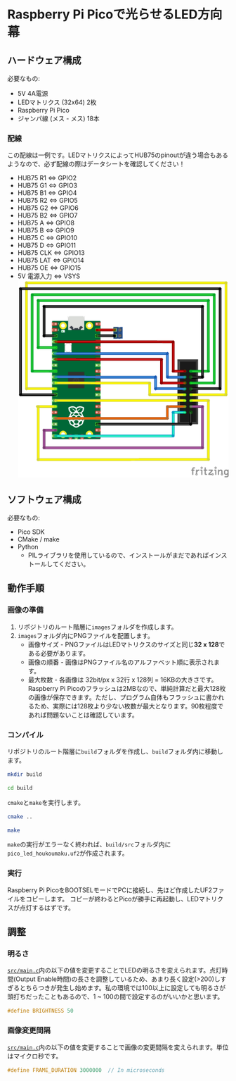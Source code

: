 # Raspberry Pi Picoで光らせるLED方向幕

## ハードウェア構成

必要なもの:
- 5V 4A電源
- LEDマトリクス (32x64) 2枚
- Raspberry Pi Pico
- ジャンパ線 (メス - メス) 18本


### 配線
この配線は一例です。LEDマトリクスによってHUB75のpinoutが違う場合もあるようなので、必ず配線の際はデータシートを確認してください！
- HUB75 R1   <=> GPIO2
- HUB75 G1   <=> GPIO3
- HUB75 B1   <=> GPIO4
- HUB75 R2   <=> GPIO5
- HUB75 G2   <=> GPIO6
- HUB75 B2   <=> GPIO7
- HUB75 A    <=> GPIO8
- HUB75 B    <=> GPIO9
- HUB75 C    <=> GPIO10
- HUB75 D    <=> GPIO11
- HUB75 CLK  <=> GPIO13
- HUB75 LAT  <=> GPIO14
- HUB75 OE   <=> GPIO15
- 5V 電源入力 <=> VSYS
![pico_to_hub75](assets/hub75_pico_bb.png)


## ソフトウェア構成

必要なもの:
- Pico SDK
- CMake / make
- Python
  - PILライブラリを使用しているので、インストールがまだであればインストールしてください。


## 動作手順

### 画像の準備

1. リポジトリのルート階層に`images`フォルダを作成します。
2. `images`フォルダ内にPNGファイルを配置します。
   - 画像サイズ - PNGファイルはLEDマトリクスのサイズと同じ**32 x 128**である必要があります。
   - 画像の順番 - 画像はPNGファイル名のアルファベット順に表示されます。
   - 最大枚数 - 各画像は 32bit/px x 32行 x 128列 = 16KBの大きさです。Raspberry Pi Picoのフラッシュは2MBなので、単純計算だと最大128枚の画像が保存できます。ただし、プログラム自体もフラッシュに書かれるため、実際には128枚より少ない枚数が最大となります。90枚程度であれば問題ないことは確認しています。

### コンパイル
リポジトリのルート階層に`build`フォルダを作成し、`build`フォルダ内に移動します。
```bash
mkdir build
```
```bash
cd build
```

`cmake`と`make`を実行します。
```bash
cmake ..
```
```bash
make
```
`make`の実行がエラーなく終われば、`build/src`フォルダ内に`pico_led_houkoumaku.uf2`が作成されます。


### 実行
Raspberry Pi PicoをBOOTSELモードでPCに接続し、先ほど作成したUF2ファイルをコピーします。
コピーが終わるとPicoが勝手に再起動し、LEDマトリクスが点灯するはずです。


## 調整
### 明るさ
[`src/main.c`](src/main.c)内の以下の値を変更することでLEDの明るさを変えられます。点灯時間(Output Enable時間)の長さを調整しているため、あまり長く設定(>200)しすぎるとちらつきが発生し始めます。私の環境では100以上に設定しても明るさが頭打ちだったこともあるので、1 ~ 100の間で設定するのがいいかと思います。
```C
#define BRIGHTNESS 50
```

### 画像変更間隔
[`src/main.c`](src/main.c)内の以下の値を変更することで画像の変更間隔を変えられます。単位はマイクロ秒です。
```C
#define FRAME_DURATION 3000000  // In microseconds
```